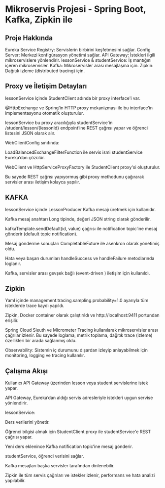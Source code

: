 # Mikroservis Projesi - Spring Boot, Kafka, Zipkin ile

## Proje Hakkında
Eureka Service Registry: Servislerin birbirini keşfetmesini sağlar.
Config Server: Merkezi konfigürasyon yönetimi sağlar.
API Gateway: İstekleri ilgili mikroservislere yönlendirir.
lessonService & studentService: İş mantığını içeren mikroservisler.
Kafka: Mikroservisler arası mesajlaşma için.
Zipkin: Dağıtık izleme (distributed tracing) için.

## Proxy ve İletişim Detayları
lessonService içinde StudentClient adında bir proxy interface'i var.

@HttpExchange ve Spring’in HTTP proxy mekanizması ile bu interface’in implementasyonu otomatik oluşturulur.

lessonService bu proxy aracılığıyla studentService'in /student/lesson/{lessonId} endpoint’ine REST çağrısı yapar ve öğrenci listesini JSON olarak alır.

WebClientConfig sınıfında:

LoadBalancedExchangeFilterFunction ile servis ismi studentService Eureka’dan çözülür.

WebClient ve HttpServiceProxyFactory ile StudentClient proxy'si oluşturulur.

Bu sayede REST çağrısı yapıyormuş gibi proxy methodunu çağırarak servisler arası iletişim kolayca yapılır.
## KAFKA
lessonService içinde LessonProducer Kafka mesajı üretmek için kullanıdır.

Kafka mesaj anahtarı Long tipinde, değeri JSON string olarak gönderilir.

kafkaTemplate.sendDefault(id, value) çağrısı ile notification topic’ine mesaj gönderir (default topic notification).

Mesaj gönderme sonuçları CompletableFuture ile asenkron olarak yönetimiş oldu.

Hata veya başarı durumları handleSuccess ve handleFailure metodlarında loglanır.

Kafka, servisler arası gevşek bağlı (event-driven ) iletişim için kullanıldı. 

## Zipkin
Yaml içinde management.tracing.sampling.probability=1.0 ayarıyla tüm isteklerde trace kaydı yapıldı.

Zipkin, Docker container olarak çalıştırıldı ve http://localhost:9411 portundan erişilir.

Spring Cloud Sleuth ve Micrometer Tracing kullanılarak mikroservisler arası çağrılar izlenir.
Bu sayede loglama, metrik toplama, dağıtık trace (izleme) özellikleri bir arada sağlanmış oldu.

Observability: Sistemin iç durumunu dışardan izleyip anlayabilmek için monitoring, logging ve tracing kullanılır.

## Çalışma Akışı 

Kullanıcı API Gateway üzerinden lesson veya student servislerine istek yapar.

API Gateway, Eureka’dan aldığı servis adresleriyle istekleri uygun servise yönlendirir.

lessonService:

Ders verilerini yönetir.

Öğrenci bilgisi almak için StudentClient proxy ile studentService'e REST çağrısı yapar.

Yeni ders eklenince Kafka notification topic’ine mesaj gönderir.

studentService, öğrenci verisini sağlar.

Kafka mesajları başka servisler tarafından dinlenebilir.

Zipkin ile tüm servis çağrıları ve istekler izlenir, performans ve hata analizi yapılabilir.
